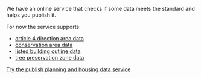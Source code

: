 We have an online service that checks if some data meets the standard and helps you publish it. 

For now the service supports:

- [article 4 direction area data](https://www.planning.data.gov.uk/guidance/specifications/article-4-direction#article-4-direction-area)
- [conservation area data](https://www.planning.data.gov.uk/guidance/specifications/conservation-area#conservation-area-dataset)
- [listed building outline data](https://www.planning.data.gov.uk/guidance/specifications/listed-building#listed-buildings-outline-dataset)
- [tree preservation zone data](https://www.planning.data.gov.uk/guidance/specifications/tree-preservation-order#tree-preservation-zone-dataset)

[Try the publish planning and housing data service](https://publish.planning.data.gov.uk/)
